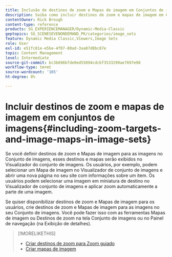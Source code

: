 ```yaml
---
title: Inclusão de destinos de zoom e Mapas de imagem em Conjuntos de imagens
description: Saiba como incluir destinos de zoom e mapas de imagem em Conjuntos de imagens no Adobe Dynamic Media Classic.
contentOwner: Rick Brough
content-type: reference
products: SG_EXPERIENCEMANAGER/Dynamic-Media-Classic
geptopics: SG_SCENESEVENONDEMAND_PK/categories/image_sets
feature: Dynamic Media Classic,Viewers,Image Sets
role: User
exl-id: e51fc81e-e5be-4f07-80ad-3aa87d8bc87e
topic: Content Management
level: Intermediate
source-git-commit: bc3b696bfde0ed55894cdcbf3533299ae7697e98
workflow-type: tm+mt
source-wordcount: '165'
ht-degree: 0%

---
```


# Incluir destinos de zoom e mapas de imagem em conjuntos de imagens{#including-zoom-targets-and-image-maps-in-image-sets}

Se você definir destinos de zoom e Mapas de imagem para as imagens no Conjunto de imagens, esses destinos e mapas serão exibidos no Visualizador do conjunto de imagens. Os usuários, por exemplo, podem selecionar um Mapa de imagem no Visualizador de conjunto de imagens e abrir uma nova página no seu site com informações sobre um item. Os usuários podem selecionar uma imagem em miniatura de destino no Visualizador de conjunto de imagens e aplicar zoom automaticamente a parte de uma imagem.

Se quiser disponibilizar destinos de zoom e Mapas de imagem para os usuários, crie destinos de zoom e Mapas de imagem para as imagens no seu Conjunto de imagens. Você pode fazer isso com as ferramentas Mapas de imagem ou Destinos de zoom na tela Conjunto de imagens ou no Painel de navegação (na Exibição de detalhes).

>[!MORELIKETHIS]
>
>* [Criar destinos de zoom para Zoom guiado](creating-zoom-targets-guided-zoom.md#creating_zoom_targets_for_guided_zoom)
>* [Criar mapas de imagem](creating-image-maps.md#creating_image_maps)
